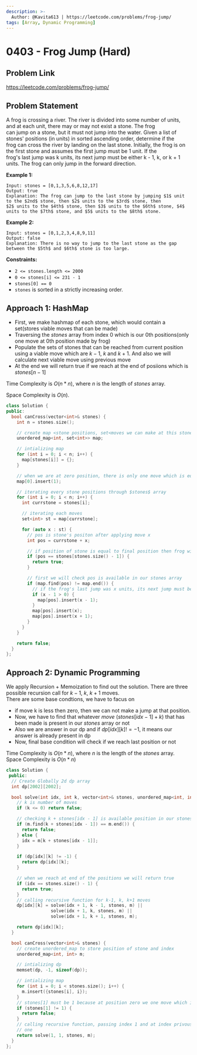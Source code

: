 ```yaml
---
description: >-
  Author: @Kavita613 | https://leetcode.com/problems/frog-jump/
tags: [Array, Dynamic Programming]
---
```


# 0403 - Frog Jump (Hard) 

## Problem Link

https://leetcode.com/problems/frog-jump/

## Problem Statement

A frog is crossing a river. The river is divided into some number of units, and at each unit, there may or may not exist a stone. The frog  
can jump on a stone, but it must not jump into the water. Given a list of stones' positions (in units) in sorted ascending order, determine if the  
frog can cross the river by landing on the last stone. Initially, the frog is on the first stone and assumes the first jump must be 1 unit. If the  
frog's last jump was k units, its next jump must be either k - 1, k, or k + 1 units. The frog can only jump in the forward direction.

**Example 1:**

```
Input: stones = [0,1,3,5,6,8,12,17]
Output: true  
Explanation: The frog can jump to the last stone by jumping $1$ unit to the $2nd$ stone, then $2$ units to the $3rd$ stone, then  
$2$ units to the $4th$ stone, then $3$ units to the $6th$ stone, $4$ units to the $7th$ stone, and $5$ units to the $8th$ stone.
```

**Example 2:**

```
Input: stones = [0,1,2,3,4,8,9,11]
Output: false  
Explanation: There is no way to jump to the last stone as the gap between the $5th$ and $6th$ stone is too large.
```


**Constraints:**

- `2 <= stones.length <= 2000`
- `0 <= stones[i] <= 231 - 1`
- `stones[0] == 0`
- `stones` is sorted in a strictly increasing order.


## Approach 1: HashMap

- First, we make hashmap of each stone, which would contain a set(stores viable moves that can be made)
- Traversing the $stones$ array from index $0$ which is our 0th positions(only one move at 0th position made by frog)
- Populate the sets of stones that can be reached from current position using a viable move which are $k-1$, $k$ and $k+1$. And also we will calculate next viable move using previous move 
- At the end we will return true if we reach at the end of posiions which is $stones[n-1]$

Time Complexity is $O(n * n)$, where $n$ is the length of $stones$ array.

Space Complexity is $O(n)$.

<Tabs>
<TabItem value="cpp" label="C++">
<SolutionAuthor name="@Kavita613"/>

```cpp
class Solution {
public:
  bool canCross(vector<int>& stones) {
    int n = stones.size();

    // create map <stone positions, set<moves we can make at this stone position>>
    unordered_map<int, set<int>> map;

    // intializing map
    for (int i = 0; i < n; i++) {
      map[stones[i]] = {};
    }

    // when we are at zero position, there is only one move which is equal to 1
    map[0].insert(1);

    // iterating every stone positions through $stones$ array
    for (int i = 0; i < n; i++) {
      int currstone = stones[i];

      // iterating each moves
      set<int> st = map[currstone];

      for (auto x : st) {
        // pos is stone's positon after applying move x
        int pos = currstone + x;

        // if position of stone is equal to final position then frog will win
        if (pos == stones[stones.size() - 1]) {
          return true;
        }

        // first we will check pos is available in our stones array
        if (map.find(pos) != map.end()) {
          // if the frog's last jump was x units, its next jump must be either x - 1, x, or x + 1 units
          if (x - 1 > 0) {
            map[pos].insert(x - 1);
          }
          map[pos].insert(x);
          map[pos].insert(x + 1);
        }
      }
    }

    return false;
  }
};
```
</TabItem>
</Tabs>

## Approach 2: Dynamic Programming  
  We apply Recursion + Memoization to find out the solution. There are three possible recursion call for $k-1$, $k$, $k+1$ moves.  
  There are some base condtions, we have to facus on 
- if move k is less then zero, then we can not make a jump at that position.
- Now, we have to find that whatever $move$ $(stones[idx-1] + k)$ that has been made is present in our $stones$ array or not
- Also we are answer in our dp and if $dp[idx][k]!=-1$, it means our answer is already present in dp
- Now, final base condition will check if we reach last position or not  
  
Time Complexity is $O(n * n)$, where $n$ is the length of the $stones$ array.  
Space Complexity is $O(n * n)$


<Tabs>
<TabItem value="cpp" label="C++">
<SolutionAuthor name="@Kavita613"/>

```cpp  
class Solution {
 public:
  // Create Globally 2d dp array
  int dp[2002][2002];

  bool solve(int idx, int k, vector<int>& stones, unordered_map<int, int>& m) {
    // k is number of moves
    if (k <= 0) return false;

    // checking k + stones[idx - 1] is available position in our stones array or not
    if (m.find(k + stones[idx - 1]) == m.end()) {
      return false;
    } else {
      idx = m[k + stones[idx - 1]];
    }

    if (dp[idx][k] != -1) {
      return dp[idx][k];
    }

    // when we reach at end of the positions we will return true
    if (idx == stones.size() - 1) {
      return true;
    }
    // calling recursive function for k-1, k, k+1 moves
    dp[idx][k] = solve(idx + 1, k - 1, stones, m) ||
                 solve(idx + 1, k, stones, m) ||
                 solve(idx + 1, k + 1, stones, m);

    return dp[idx][k];
  }

  bool canCross(vector<int>& stones) {
    // create unordered_map to store position of stone and index
    unordered_map<int, int> m;

    // intializing dp
    memset(dp, -1, sizeof(dp));

    // intializing map
    for (int i = 0; i < stones.size(); i++) {
      m.insert({stones[i], i});
    }
    // stones[1] must be 1 because at position zero we one move which is one
    if (stones[1] != 1) {
      return false;
    }
    // calling recursive function, passing index 1 and at index privous move is
    // one
    return solve(1, 1, stones, m);
  }
};
```
</TabItem>
</Tabs>

